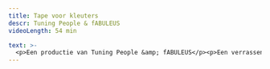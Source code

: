 ```yaml
---
title: Tape voor kleuters
descr: Tuning People & fABULEUS
videoLength: 54 min

text: >-
  <p>Een productie van Tuning People &amp; fABULEUS</p><p>Een verrassende bewegingsvoorstelling die blijft plakken voor iedereen vanaf 4 jaar.</p><p>Met de afval van een plakbandfabriek viert Tuning People een feest voor de verbeelding. Chaplin-figuurtjes zoeken hun weg door een doolhof van plakbandlinten, kopvoeters en vogelbekdieren duiken op en om het kinderparadijs compleet te maken zijn er plakslingers, plakoorbellen en tonnen vol plaksnoep.</p><p>“Een mooi gedoseerd geheel van spanning en rust, van vorm en beweging, met veel humor en aanstekelijk spelplezier.” De Bond</p><p>“Dadaïsme wordt kijkplezier. En meer moet dat niet zijn, om je theaterbeleving los te koppelen van je geboortejaar.” De Standaard“</p><p>Tuning People toont over een (haast) bodemloze fantasiepoel te beschikken waaruit men het ene (te) gekke idee na het andere hengelt.” Knack</p><h5>Credits</h5><p>Spel: Jef Van gestel, Karolien Verlinden &amp; Wannes Deneer (of Wim Muyllaert) &nbsp;</p><p>Scenografie &amp; geluid: Wannes Deneer </p><p>Uitvoering decor: Kristof Morrel </p><p>Kostuums: Maartje van Bourgognie </p><p>Assistentie kostuum: Wim Muyllaert </p><p>Eindregie: Randi De Vlieghe </p><p>Techniek: Sander Salden </p><p>Dramaturgie: Peter Anthonissen </p><p>Productieleiding: Ise Donckers </p><p>Productie: Tuning People &amp; fABULEUS </p><p>Coproductie: cultuurcentrum Hasselt, Theater aan het Vrijthof (i.k.v. de Interlimburgse subsidies) &amp; Krokusfestival </p><p>i.s.m. Villanella, KC nOna en Rataplan vzw </p><p>Met dank aan: Niek Kortekaas &amp; David Wellens </p><p>Met steun van de Vlaamse Gemeenschap</p><p>‍</p><p>Opname video door Clara Heremans</p>
---
```

